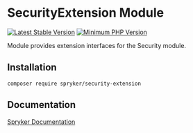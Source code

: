 # SecurityExtension Module
[![Latest Stable Version](https://poser.pugx.org/spryker/security-extension/v/stable.svg)](https://packagist.org/packages/spryker/security-extension)
[![Minimum PHP Version](https://img.shields.io/badge/php-%3E%3D%208.3-8892BF.svg)](https://php.net/)

Module provides extension interfaces for the Security module.

## Installation

```
composer require spryker/security-extension
```

## Documentation

[Spryker Documentation](https://docs.spryker.com)
